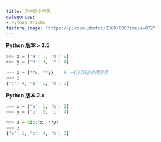 ```yaml
---
title: 合并两个字典
categories:
- Python Tricks
feature_image: "https://picsum.photos/2560/600?image=872"
---
```

<!-- more -->

 **Python 版本 &gt; 3.5**

```python
>>> x = {'a': 1, 'b': 2}
>>> y = {'b': 3, 'c': 4}

>>> z = {**x, **y}    # 一行代码合并两字典
>>> z
{'c': 4, 'a': 1, 'b': 3}
```

**Python 版本 2.x**

```python
>>> x = {'a': 1, 'b': 2}
>>> y = {'b': 3, 'c': 4}

>>> z = dict(x, **y)
>>> z
{'a': 1, 'c': 4, 'b': 3}
```


